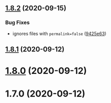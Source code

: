 ## [1.8.2](https://github.com/nhoizey/images-responsiver/compare/v1.8.1...v1.8.2) (2020-09-15)


### Bug Fixes

* ignores files with `permalink=false` ([9425e63](https://github.com/nhoizey/images-responsiver/commit/9425e63baa773982ff77899e71acab5cb3029023))



## [1.8.1](https://github.com/nhoizey/images-responsiver/compare/v1.8.0...v1.8.1) (2020-09-12)



# [1.8.0](https://github.com/nhoizey/images-responsiver/compare/v1.7.0...v1.8.0) (2020-09-12)



# 1.7.0 (2020-09-12)



